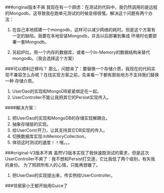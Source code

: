 ###original版本不爽
我现在有一个顾虑：在测试的代码中，我仍然调用的是远程的Mongodb，这导致我在跑单元测试的时候变得很慢。解决这个问题有两个办法：
1. 在自己本地搭建一个mongodb，这样可以减少网络的耗时。但是这个方案有一定的缺陷，我要在本地安装Mongodb，并且以后部署到集成
环境时也要部署一套Mongodb。

2. 另起炉灶。用一个内存的数据库，或者一个In-Memory的数据结构来替代mongodb。（我会选择这个方案）

###可以顺利迁移吗？
那么，问题来了：要替换一个存储介质，我现在的代码实现不兼容怎么办呢？在找实现方案之前，先来看一下都有那些地方不支持我们替换一种
存储介质。
1. UserDao的实现和MongoDB紧紧绑定在一起。
2. UserController不能让我把其它的Persist实现传入。

####解决方案：
1. 把UserDao的实现和MongoDB的存储实现解耦合。
2. 抽象存储层的实现。
3. 给UserContr开刀，让其支持其它DB实现的传入。
4. 切换数据库实现:InMemoryCollection。
5. 体验这时测试的速度！！嗖。。。


###original-V3版本不爽
虽然V3版本实现了我快速跑测试的需求，但是这次UserController不爽了：我不想和Persist打交道，它比我低了两个级别，有失我的身份。
为了照顾所有人的心情，只能再想辙了。
1. 把UserDao的实现提出来，传实例给UserController。

###邻居家小王都开始用Guice了
